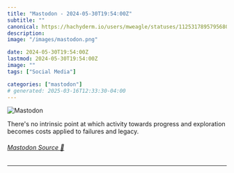 ```yaml
---
title: "Mastodon - 2024-05-30T19:54:00Z"
subtitle: ""
canonical: https://hachyderm.io/users/mweagle/statuses/112531789579568064
description:
image: "/images/mastodon.png"

date: 2024-05-30T19:54:00Z
lastmod: 2024-05-30T19:54:00Z
image: ""
tags: ["Social Media"]

categories: ["mastodon"]
# generated: 2025-03-16T12:33:30-04:00
---
```

![Mastodon](/images/mastodon.png)

<p>There&#39;s no intrinsic point at which activity towards progress and exploration becomes costs applied to failures and legacy.</p>


###### [Mastodon Source 🐘](https://hachyderm.io/@mweagle/112531789579568064)

___
